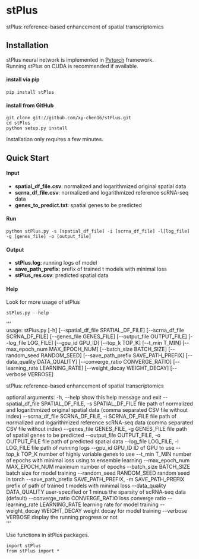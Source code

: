 # stPlus
stPlus: reference-based enhancement of spatial transcriptomics
## Installation  

stPlus neural network is implemented in [Pytorch](https://pytorch.org/) framework.  
Running stPlus on CUDA is recommended if available.   
	
#### install via pip

	pip install stPlus
	
#### install from GitHub

	git clone git://github.com/xy-chen16/stPlus.git
	cd stPlus
	python setup.py install
    
Installation only requires a few minutes.  

## Quick Start

#### Input

* **spatial_df_file.csv**:   normalized and logarithmized original spatial data
* **scrna_df_file.csv**:  normalized and logarithmized reference scRNA-seq data
* **genes_to_predict.txt**:  spatial genes to be predicted

#### Run

    python stPlus.py -s [spatial_df_file] -i [scrna_df_file] -l[log_file] -g [genes_file] -o [output_file]

#### Output

* **stPlus.log**:  running logs of model
* **save_path_prefix**:  prefix of trained t models with minimal loss
* **stPlus_res.csv**:  predicted spatial data

	

#### Help
Look for more usage of stPlus

	stPlus.py --help 
  '''   
  usage: stPlus.py [-h] [--spatial_df_file SPATIAL_DF_FILE] [--scrna_df_file SCRNA_DF_FILE]
                 [--genes_file GENES_FILE] [--output_file OUTPUT_FILE] [--log_file LOG_FILE]
                 [--gpu_id GPU_ID] [--top_k TOP_K] [--t_min T_MIN] [--max_epoch_num MAX_EPOCH_NUM]
                 [--batch_size BATCH_SIZE] [--random_seed RANDOM_SEED] [--save_path_prefix SAVE_PATH_PREFIX]
                 [--data_quality DATA_QUALITY] [--converge_ratio CONVERGE_RATIO]
                 [--learning_rate LEARNING_RATE] [--weight_decay WEIGHT_DECAY] [--verbose VERBOSE]

stPlus: reference-based enhancement of spatial transcriptomics

optional arguments:
  -h, --help            show this help message and exit
  --spatial_df_file SPATIAL_DF_FILE, -s SPATIAL_DF_FILE
                        file path of normalized and logarithmized original spatial data (comma separated CSV
                        file without index)
  --scrna_df_file SCRNA_DF_FILE, -i SCRNA_DF_FILE
                        file path of normalized and logarithmized reference scRNA-seq data (comma separated
                        CSV file without index)
  --genes_file GENES_FILE, -g GENES_FILE
                        file path of spatial genes to be predicted
  --output_file OUTPUT_FILE, -o OUTPUT_FILE
                        file path of predicted spatial data
  --log_file LOG_FILE, -l LOG_FILE
                        file path of running logs
  --gpu_id GPU_ID       ID of GPU to use
  --top_k TOP_K         number of highly variable genes to use
  --t_min T_MIN         number of epochs with minimal loss using to ensemble learning
  --max_epoch_num MAX_EPOCH_NUM
                        maximum number of epochs
  --batch_size BATCH_SIZE
                        batch size for model training
  --random_seed RANDOM_SEED
                        random seed in torch
  --save_path_prefix SAVE_PATH_PREFIX, -m SAVE_PATH_PREFIX
                        prefix of path of trained t models with minimal loss
  --data_quality DATA_QUALITY
                        user-specified or 1 minus the sparsity of scRNA-seq data (default)
  --converge_ratio CONVERGE_RATIO
                        loss converge ratio
  --learning_rate LEARNING_RATE
                        learning rate for model training
  --weight_decay WEIGHT_DECAY
                        weight decay for model training
  --verbose VERBOSE     display the running progress or not   
  '''   

Use functions in stPlus packages.

	import stPlus
	from stPlus import *

	
